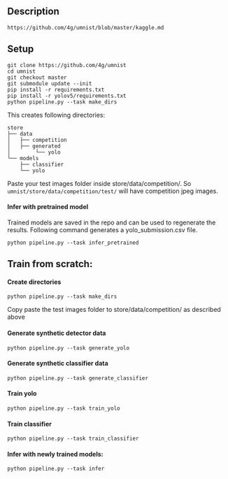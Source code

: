 ## Description
`https://github.com/4g/umnist/blob/master/kaggle.md`

## Setup

    git clone https://github.com/4g/umnist
    cd umnist
    git checkout master
    git submodule update --init
    pip install -r requirements.txt
    pip install -r yolov5/requirements.txt
    python pipeline.py --task make_dirs

This creates following directories:

    store
    ├── data
    │   ├── competition
    │   ├── generated
    │        └── yolo
    └── models
        ├── classifier
        └── yolo

Paste your test images folder inside store/data/competition/. 
So `umnist/store/data/competition/test/` will have competition jpeg images. 

#### Infer with pretrained model
Trained models are saved in the repo and can be used to regenerate the results. Following command generates a yolo_submission.csv file.

    python pipeline.py --task infer_pretrained


## Train from scratch:

#### Create directories
    python pipeline.py --task make_dirs

Copy paste the test images folder to store/data/competition/ as described above

#### Generate synthetic detector data

    python pipeline.py --task generate_yolo

#### Generate synthetic classifier data

    python pipeline.py --task generate_classifier

#### Train yolo

    python pipeline.py --task train_yolo

#### Train classifier

    python pipeline.py --task train_classifier

#### Infer with newly trained models:
    python pipeline.py --task infer

